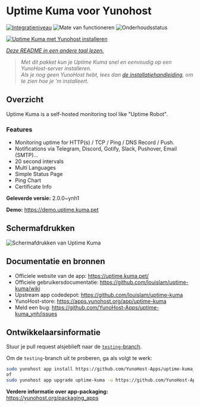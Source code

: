 <!--
NB: Deze README is automatisch gegenereerd door <https://github.com/YunoHost/apps/tree/master/tools/readme_generator>
Hij mag NIET handmatig aangepast worden.
-->

# Uptime Kuma voor Yunohost

[![Integratieniveau](https://dash.yunohost.org/integration/uptime-kuma.svg)](https://ci-apps.yunohost.org/ci/apps/uptime-kuma/) ![Mate van functioneren](https://ci-apps.yunohost.org/ci/badges/uptime-kuma.status.svg) ![Onderhoudsstatus](https://ci-apps.yunohost.org/ci/badges/uptime-kuma.maintain.svg)

[![Uptime Kuma met Yunohost installeren](https://install-app.yunohost.org/install-with-yunohost.svg)](https://install-app.yunohost.org/?app=uptime-kuma)

*[Deze README in een andere taal lezen.](./ALL_README.md)*

> *Met dit pakket kun je Uptime Kuma snel en eenvoudig op een YunoHost-server installeren.*  
> *Als je nog geen YunoHost hebt, lees dan [de installatiehandleiding](https://yunohost.org/install), om te zien hoe je 'm installeert.*

## Overzicht

Uptime Kuma is a self-hosted monitoring tool like "Uptime Robot".

### Features

- Monitoring uptime for HTTP(s) / TCP / Ping / DNS Record / Push.
- Notifications via Telegram, Discord, Gotify, Slack, Pushover, Email (SMTP)...
- 20 second intervals
- Multi Languages
- Simple Status Page
- Ping Chart
- Certificate Info


**Geleverde versie:** 2.0.0~ynh1

**Demo:** <https://demo.uptime.kuma.pet>

## Schermafdrukken

![Schermafdrukken van Uptime Kuma](./doc/screenshots/example.jpg)

## Documentatie en bronnen

- Officiele website van de app: <https://uptime.kuma.pet/>
- Officiele gebruikersdocumentatie: <https://github.com/louislam/uptime-kuma/wiki>
- Upstream app codedepot: <https://github.com/louislam/uptime-kuma>
- YunoHost-store: <https://apps.yunohost.org/app/uptime-kuma>
- Meld een bug: <https://github.com/YunoHost-Apps/uptime-kuma_ynh/issues>

## Ontwikkelaarsinformatie

Stuur je pull request alsjeblieft naar de [`testing`-branch](https://github.com/YunoHost-Apps/uptime-kuma_ynh/tree/testing).

Om de `testing`-branch uit te proberen, ga als volgt te werk:

```bash
sudo yunohost app install https://github.com/YunoHost-Apps/uptime-kuma_ynh/tree/testing --debug
of
sudo yunohost app upgrade uptime-kuma -u https://github.com/YunoHost-Apps/uptime-kuma_ynh/tree/testing --debug
```

**Verdere informatie over app-packaging:** <https://yunohost.org/packaging_apps>
